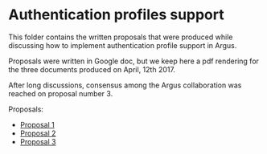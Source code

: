 # Authentication profiles support

This folder contains the written proposals that were produced while discussing
how to implement authentication profile support in Argus.

Proposals were written in Google doc, but we keep here a pdf rendering for the
three documents produced on April, 12th 2017.

After long discussions, consensus among the Argus collaboration was reached on
proposal number 3.

Proposals:

- [Proposal 1](proposal-1.pdf)
- [Proposal 2](proposal-2.pdf)
- [Proposal 3](proposal-3.pdf)
